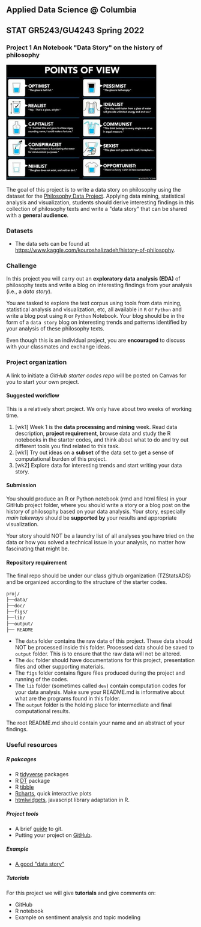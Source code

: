 ## Applied Data Science @ Columbia
## STAT GR5243/GU4243 Spring 2022
### Project 1 An Notebook "Data Story" on the history of philosophy

<img src="../figs/100126-the-glass.jpeg" width="400">

The goal of this project is to write a data story on philosophy using the dataset for the [Philosophy Data Project](http://philosophydata.com/index.html). Applying data mining, statistical analysis and visualization, students should derive interesting findings in this collection of philosophy texts and write a "data story" that can be shared with a **general audience**. 

### Datasets

+ The data sets can be found at https://www.kaggle.com/kouroshalizadeh/history-of-philosophy. 

### Challenge 

In this project you will carry out an **exploratory data analysis (EDA)** of philosophy texts and write a blog on interesting findings from your analysis (i.e., a *data story*).

You are tasked to explore the text corpus using tools from data mining, statistical analysis and visualization, etc, all available in `R` or `Python` and write a blog post using `R` or `Python` Notebook. Your blog should be in the form of a `data story` blog on interesting trends and patterns identified by your analysis of these philosophy texts. 

Even though this is an individual project, you are **encouraged** to discuss with your classmates and exchange ideas. 

### Project organization

A link to initiate a *GitHub starter codes repo* will be posted on Canvas for you to start your own project. 

#### Suggested workflow
This is a relatively short project. We only have about two weeks of working time. 

1. [wk1] Week 1 is the **data processing and mining** week. Read data description, **project requirement**, browse data and study the R notebooks in the starter codes, and think about what to do and try out different tools you find related to this task.
2. [wk1] Try out ideas on a **subset** of the data set to get a sense of computational burden of this project. 
3. [wk2] Explore data for interesting trends and start writing your data story. 

#### Submission
You should produce an R or Python notebook (rmd and html files) in your GitHub project folder, where you should write a story or a blog post on the history of philosophy based on your data analysis. Your story, especially *main takeways* should be **supported by** your results and appropriate visualization. 

Your story should NOT be a laundry list of all analyses you have tried on the data or how you solved a technical issue in your analysis, no matter how fascinating that might be. 

#### Repository requirement

The final repo should be under our class github organization (TZStatsADS) and be organized according to the structure of the starter codes. 

```
proj/
├──data/
├──doc/
├──figs/
├──lib/
├──output/
├── README
```
- The `data` folder contains the raw data of this project. These data should NOT be processed inside this folder. Processed data should be saved to `output` folder. This is to ensure that the raw data will not be altered. 
- The `doc` folder should have documentations for this project, presentation files and other supporting materials. 
- The `figs` folder contains figure files produced during the project and running of the codes. 
- The `lib` folder (sometimes called `dev`) contain computation codes for your data analysis. Make sure your README.md is informative about what are the programs found in this folder. 
- The `output` folder is the holding place for intermediate and final computational results.

The root README.md should contain your name and an abstract of your findings. 

### Useful resources

##### R pakcages
* R [tidyverse](https://www.tidyverse.org/) packages
* R [DT](http://www.htmlwidgets.org/showcase_datatables.html) package
* R [tibble](https://cran.r-project.org/web/packages/tibble/vignettes/tibble.html)
* [Rcharts](https://www.r-graph-gallery.com/interactive-charts.html), quick interactive plots
* [htmlwidgets](http://www.htmlwidgets.org/), javascript library adaptation in R. 

##### Project tools
* A brief [guide](http://rogerdudler.github.io/git-guide/) to git.
* Putting your project on [GitHub](https://guides.github.com/introduction/getting-your-project-on-github/).

##### Example
+ [A good "data story"](https://drhagen.com/blog/the-missing-11th-of-the-month/)

##### Tutorials

For this project we will give **tutorials** and give comments on:

- GitHub
- R notebook
- Example on sentiment analysis and topic modeling
